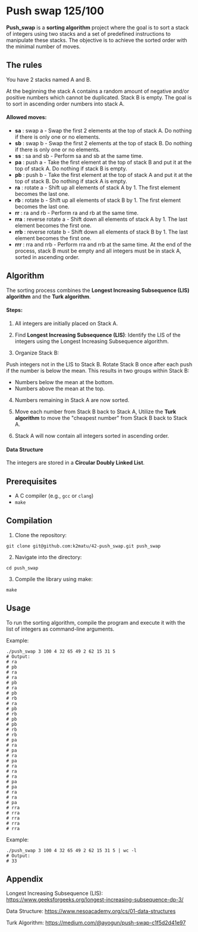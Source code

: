 # Push swap 125/100
**Push_swap** is a **sorting algorithm** project where the goal is to sort a stack of integers using two stacks and a set of predefined instructions to manipulate these stacks. The objective is to achieve the sorted order with the minimal number of moves.

## The rules
You have 2 stacks named A and B.

At the beginning the stack A contains a random amount of negative and/or positive numbers which cannot be duplicated. Stack B is empty.
The goal is to sort in ascending order numbers into stack A. 

#### Allowed moves:

- **sa** : swap a - Swap the first 2 elements at the top of stack A. Do nothing if there is only one or no elements.
- **sb** : swap b - Swap the first 2 elements at the top of stack B. Do nothing if there is only one or no elements.
- **ss** : sa and sb - Perform sa and sb at the same time.
- **pa** : push a - Take the first element at the top of stack B and put it at the top of stack A. Do nothing if stack B is empty.
- **pb** : push b - Take the first element at the top of stack A and put it at the top of stack B. Do nothing if stack A is empty.
- **ra** : rotate a - Shift up all elements of stack A by 1. The first element becomes the last one.
- **rb** : rotate b - Shift up all elements of stack B by 1. The first element becomes the last one.
- **rr** : ra and rb - Perform ra and rb at the same time.
- **rra** : reverse rotate a - Shift down all elements of stack A by 1. The last element becomes the first one.
- **rrb** : reverse rotate b - Shift down all elements of stack B by 1. The last element becomes the first one.
- **rrr** : rra and rrb - Perform rra and rrb at the same time.
At the end of the process, stack B must be empty and all integers must be in stack A, sorted in ascending order.


## Algorithm 
The sorting process combines the **Longest Increasing Subsequence (LIS) algorithm** and the **Turk algorithm**.

#### Steps:
1. All integers are initially placed on Stack A.

2. Find **Longest Increasing Subsequence (LIS)**: Identify the LIS of the integers using the Longest Increasing Subsequence algorithm.

3. Organize Stack B:

Push integers not in the LIS to Stack B.
Rotate Stack B once after each push if the number is below the mean. This results in two groups within Stack B:
- Numbers below the mean at the bottom.
- Numbers above the mean at the top.

4. Numbers remaining in Stack A are now sorted.

5. Move each number from Stack B back to Stack A, 
Utilize the **Turk algorithm** to move the "cheapest number" from Stack B back to Stack A.

6. Stack A will now contain all integers sorted in ascending order.

#### Data Structure
The integers are stored in a **Circular Doubly Linked List**.

## Prerequisites
- A C compiler (e.g., `gcc` or `clang`)
- `make`

## Compilation
1. Clone the repository:
```
git clone git@github.com:k2matu/42-push_swap.git push_swap
````
2. Navigate into the directory:
```
cd push_swap
```
3. Compile the library using make:
```
make
```

## Usage
To run the sorting algorithm, compile the program and execute it with the list of integers as command-line arguments.

Example:
```
./push_swap 3 100 4 32 65 49 2 62 15 31 5
# Output:
# ra
# pb
# ra
# ra
# pb
# ra
# pb
# rb
# ra
# pb
# rb
# pb
# pb
# rb
# rb
# pa
# ra
# pa
# ra
# pa
# ra
# ra
# ra
# pa
# pa
# ra
# ra
# pa
# rra
# rra
# rra
# rra
# rra
```
Example:
```
./push_swap 3 100 4 32 65 49 2 62 15 31 5 | wc -l
# Output:
# 33
```

## Appendix
Longest Increasing Subsequence (LIS): 
https://www.geeksforgeeks.org/longest-increasing-subsequence-dp-3/

Data Structure:
https://www.nesoacademy.org/cs/01-data-structures

Turk Algorithm:
https://medium.com/@ayogun/push-swap-c1f5d2d41e97


